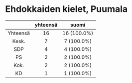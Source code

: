 # Ehdokkaiden kielet, Puumala

| |yhteensä|suomi|
|:---:|:---:|:---:|
|Yhteensä|16|16 (100.0%)|
|Kesk.|7|7 (100.0%)|
|SDP|4|4 (100.0%)|
|PS|2|2 (100.0%)|
|Kok.|2|2 (100.0%)|
|KD|1|1 (100.0%)|


